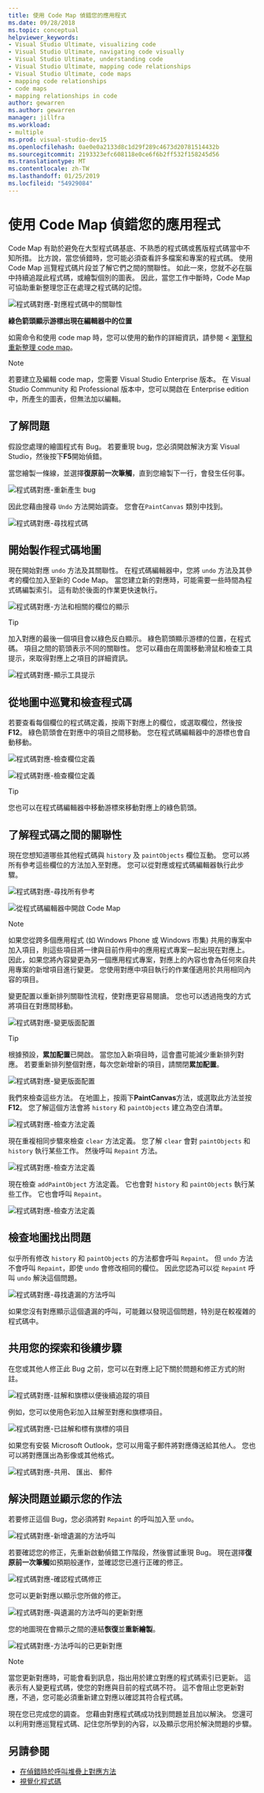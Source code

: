```yaml
---
title: 使用 Code Map 偵錯您的應用程式
ms.date: 09/28/2018
ms.topic: conceptual
helpviewer_keywords:
- Visual Studio Ultimate, visualizing code
- Visual Studio Ultimate, navigating code visually
- Visual Studio Ultimate, understanding code
- Visual Studio Ultimate, mapping code relationships
- Visual Studio Ultimate, code maps
- mapping code relationships
- code maps
- mapping relationships in code
author: gewarren
ms.author: gewarren
manager: jillfra
ms.workload:
- multiple
ms.prod: visual-studio-dev15
ms.openlocfilehash: 0ae0e0a2133d8c1d29f289c4673d20781514432b
ms.sourcegitcommit: 2193323efc608118e0ce6f6b2ff532f158245d56
ms.translationtype: MT
ms.contentlocale: zh-TW
ms.lasthandoff: 01/25/2019
ms.locfileid: "54929084"
---
```

# <a name="use-code-maps-to-debug-your-applications"></a>使用 Code Map 偵錯您的應用程式

Code Map 有助於避免在大型程式碼基底、不熟悉的程式碼或舊版程式碼當中不知所措。 比方說，當您偵錯時，您可能必須查看許多檔案和專案的程式碼。 使用 Code Map 巡覽程式碼片段並了解它們之間的關聯性。 如此一來，您就不必在腦中持續追蹤此程式碼，或繪製個別的圖表。 因此，當您工作中斷時，Code Map 可協助重新整理您正在處理之程式碼的記憶。

![程式碼對應&#45;對應程式碼中的關聯性](../modeling/media/codemapstoryboardpaint.png)

**綠色箭頭顯示游標出現在編輯器中的位置**

如需命令和使用 code map 時，您可以使用的動作的詳細資訊，請參閱 <<c0> [ 瀏覽和重新整理 code map](../modeling/browse-and-rearrange-code-maps.md)。

> [!NOTE]
> 若要建立及編輯 code map，您需要 Visual Studio Enterprise 版本。 在 Visual Studio Community 和 Professional 版本中，您可以開啟在 Enterprise edition 中，所產生的圖表，但無法加以編輯。

## <a name="understand-the-problem"></a>了解問題
 假設您處理的繪圖程式有 Bug。 若要重現 bug，您必須開啟解決方案 Visual Studio，然後按下**F5**開始偵錯。

 當您繪製一條線，並選擇**復原前一次筆觸**，直到您繪製下一行，會發生任何事。

 ![程式碼對應&#45;重新產生 bug](../modeling/media/codemapstoryboardpaint0.png)

 因此您藉由搜尋 `Undo` 方法開始調查。 您會在`PaintCanvas` 類別中找到。

 ![程式碼對應&#45;尋找程式碼](../modeling/media/codemapstoryboardpaint1.png)

## <a name="start-mapping-the-code"></a>開始製作程式碼地圖
 現在開始對應 `undo` 方法及其關聯性。 在程式碼編輯器中，您將 `undo` 方法及其參考的欄位加入至新的 Code Map。 當您建立新的對應時，可能需要一些時間為程式碼編製索引。 這有助於後面的作業更快速執行。

 ![程式碼對應&#45;方法和相關的欄位的顯示](../modeling/media/codemapstoryboardpaint3.png)

> [!TIP]
> 加入對應的最後一個項目會以綠色反白顯示。 綠色箭頭顯示游標的位置，在程式碼。 項目之間的箭頭表示不同的關聯性。 您可以藉由在周圍移動滑鼠和檢查工具提示，來取得對應上之項目的詳細資訊。

 ![程式碼對應&#45;顯示工具提示](../modeling/media/codemapstoryboardpaint4.png)

## <a name="navigate-and-examine-code-from-the-map"></a>從地圖中巡覽和檢查程式碼
 若要查看每個欄位的程式碼定義，按兩下對應上的欄位，或選取欄位，然後按**F12**。 綠色箭頭會在對應中的項目之間移動。 您在程式碼編輯器中的游標也會自動移動。

 ![程式碼對應&#45;檢查欄位定義](../modeling/media/codemapstoryboardpaint5.png)

 ![程式碼對應&#45;檢查欄位定義](../modeling/media/codemapstoryboardpaint5a.png)

> [!TIP]
> 您也可以在程式碼編輯器中移動游標來移動對應上的綠色箭頭。

## <a name="understand-relationships-between-pieces-of-code"></a>了解程式碼之間的關聯性
 現在您想知道哪些其他程式碼與 `history` 及 `paintObjects` 欄位互動。 您可以將所有參考這些欄位的方法加入至對應。 您可以從對應或程式碼編輯器執行此步驟。

 ![程式碼對應&#45;尋找所有參考](../modeling/media/codemapstoryboardpaint6.png)

 ![從程式碼編輯器中開啟 Code Map](../modeling/media/codemapstoryboardpaint6a.png)

> [!NOTE]
> 如果您從跨多個應用程式 (如 Windows Phone 或 Windows 市集) 共用的專案中加入項目，則這些項目將一律與目前作用中的應用程式專案一起出現在對應上。 因此，如果您將內容變更為另一個應用程式專案，對應上的內容也會為任何來自共用專案的新增項目進行變更。 您使用對應中項目執行的作業僅適用於共用相同內容的項目。

 變更配置以重新排列關聯性流程，使對應更容易閱讀。 您也可以透過拖曳的方式將項目在對應間移動。

 ![程式碼對應&#45;變更版面配置](../modeling/media/codemapstoryboardpaint7a.png)

> [!TIP]
> 根據預設，**累加配置**已開啟。 當您加入新項目時，這會盡可能減少重新排列對應。 若要重新排列整個對應，每次您新增新的項目，請關閉**累加配置**。

 ![程式碼對應&#45;變更版面配置](../modeling/media/codemapstoryboardpaint7.png)

 我們來檢查這些方法。 在地圖上，按兩下**PaintCanvas**方法，或選取此方法並按**F12**。 您了解這個方法會將 `history` 和 `paintObjects` 建立為空白清單。

 ![程式碼對應&#45;檢查方法定義](../modeling/media/codemapstoryboardpaint8.png)

 現在重複相同步驟來檢查 `clear` 方法定義。 您了解 `clear` 會對 `paintObjects` 和 `history` 執行某些工作。 然後呼叫 `Repaint` 方法。

 ![程式碼對應&#45;檢查方法定義](../modeling/media/codemapstoryboardpaint9.png)

 現在檢查 `addPaintObject` 方法定義。 它也會對 `history` 和 `paintObjects` 執行某些工作。 它也會呼叫 `Repaint`。

 ![程式碼對應&#45;檢查方法定義](../modeling/media/codemapstoryboardpaint10.png)

## <a name="find-the-problem-by-examining-the-map"></a>檢查地圖找出問題
 似乎所有修改 `history` 和 `paintObjects` 的方法都會呼叫 `Repaint`。 但 `undo` 方法不會呼叫 `Repaint`，即使 `undo` 會修改相同的欄位。 因此您認為可以從 `Repaint` 呼叫 `undo` 解決這個問題。

 ![程式碼對應&#45;尋找遺漏的方法呼叫](../modeling/media/codemapstoryboardpaint11.png)

 如果您沒有對應顯示這個遺漏的呼叫，可能難以發現這個問題，特別是在較複雜的程式碼中。

## <a name="share-your-discovery-and-next-steps"></a>共用您的探索和後續步驟
 在您或其他人修正此 Bug 之前，您可以在對應上記下關於問題和修正方式的附註。

 ![程式碼對應&#45;註解和旗標以便後續追蹤的項目](../modeling/media/codemapstoryboardpaint12.png)

 例如，您可以使用色彩加入註解至對應和旗標項目。

 ![程式碼對應&#45;已註解和標有旗標的項目](../modeling/media/codemapstoryboardpaint12a.png)

 如果您有安裝 Microsoft Outlook，您可以用電子郵件將對應傳送給其他人。 您也可以將對應匯出為影像或其他格式。

 ![程式碼對應&#45;共用、 匯出、 郵件](../modeling/media/codemapstoryboardpaint13.png)

## <a name="fix-the-problem-and-show-what-you-did"></a>解決問題並顯示您的作法
 若要修正這個 Bug，您必須將對 `Repaint` 的呼叫加入至 `undo`。

 ![程式碼對應&#45;新增遺漏的方法呼叫](../modeling/media/codemapstoryboardpaint14.png)

 若要確認您的修正，先重新啟動偵錯工作階段，然後嘗試重現 Bug。 現在選擇**復原前一次筆觸**如預期般運作，並確認您已進行正確的修正。

 ![程式碼對應&#45;確認程式碼修正](../modeling/media/codemapstoryboardpaint15.png)

 您可以更新對應以顯示您所做的修正。

 ![程式碼對應&#45;與遺漏的方法呼叫的更新對應](../modeling/media/codemapstoryboardpaint16.png)

 您的地圖現在會顯示之間的連結**恢復**並**重新繪製**。

 ![程式碼對應&#45;方法呼叫的已更新對應](../modeling/media/codemapstoryboardpaint17.png)

> [!NOTE]
> 當您更新對應時，可能會看到訊息，指出用於建立對應的程式碼索引已更新。 這表示有人變更程式碼，使您的對應與目前的程式碼不符。 這不會阻止您更新對應，不過，您可能必須重新建立對應以確認其符合程式碼。

 現在您已完成您的調查。 您藉由對應程式碼成功找到問題並且加以解決。 您還可以利用對應巡覽程式碼、記住您所學到的內容，以及顯示您用於解決問題的步驟。

## <a name="see-also"></a>另請參閱

- [在偵錯時於呼叫堆疊上對應方法](../debugger/map-methods-on-the-call-stack-while-debugging-in-visual-studio.md)
- [視覺化程式碼](../modeling/visualize-code.md)
